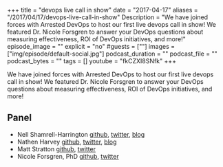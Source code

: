 +++
title = "devops live call in show"
date = "2017-04-17"
aliases = "/2017/04/17/devops-live-call-in-show"
Description = "We have joined forces with Arrested DevOps to host our first live devops call in show!  We featured Dr. Nicole Forsgren to answer your DevOps questions about measuring effectiveness, ROI of DevOps initiatives, and more!"
episode_image = ""
explicit = "no"
#guests = [""]
images = ["img/episode/default-social.jpg"]
podcast_duration = ""
podcast_file = ""
podcast_bytes = ""
tags = []
youtube = "fkCZXI8SNfk"
+++

We have joined forces with Arrested DevOps to host our first live devops call in show!  We featured Dr. Nicole Forsgren to answer your DevOps questions about measuring effectiveness, ROI of DevOps initiatives, and more!


Panel<a name="panel"></a>
-----
* Nell Shamrell-Harrington [github](https://github.com/nellshamrell), [twitter](https://twitter.com/nellshamrell), [blog](http://nellshamrell.com/)
* Nathen Harvey [github](http://github.com/nathenharvey), [twitter](http://twitter.com/nathenharvey), [blog](http://nathenharvey.com)
* Matt Stratton [github](https://github.com/mattstratton), [twitter](https://twitter.com/mattstratton)
* Nicole Forsgren, PhD [github](https://github.com/nicolefv), [twitter](https://twitter.com/nicolefv)
